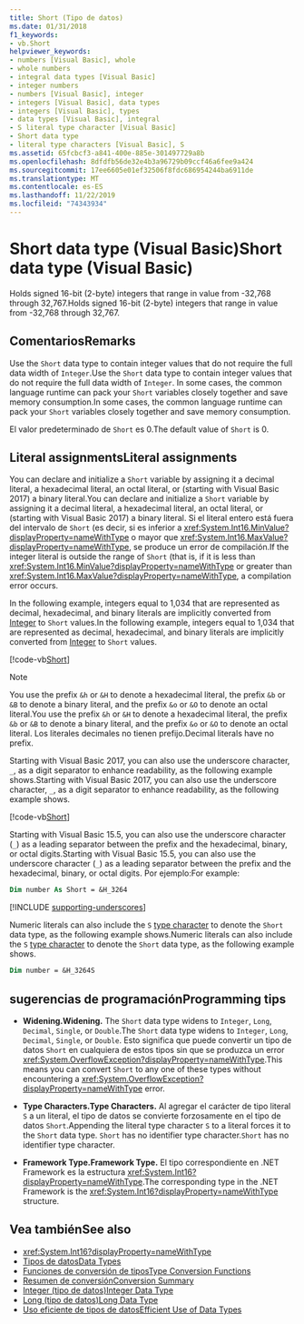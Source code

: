 ```yaml
---
title: Short (Tipo de datos)
ms.date: 01/31/2018
f1_keywords:
- vb.Short
helpviewer_keywords:
- numbers [Visual Basic], whole
- whole numbers
- integral data types [Visual Basic]
- integer numbers
- numbers [Visual Basic], integer
- integers [Visual Basic], data types
- integers [Visual Basic], types
- data types [Visual Basic], integral
- S literal type character [Visual Basic]
- Short data type
- literal type characters [Visual Basic], S
ms.assetid: 65fcbcf3-a841-400e-885e-301497729a8b
ms.openlocfilehash: 8dfdfb56de32e4b3a96729b09ccf46a6fee9a424
ms.sourcegitcommit: 17ee6605e01ef32506f8fdc686954244ba6911de
ms.translationtype: MT
ms.contentlocale: es-ES
ms.lasthandoff: 11/22/2019
ms.locfileid: "74343934"
---
```

# <a name="short-data-type-visual-basic"></a><span data-ttu-id="48f02-102">Short data type (Visual Basic)</span><span class="sxs-lookup"><span data-stu-id="48f02-102">Short data type (Visual Basic)</span></span>

<span data-ttu-id="48f02-103">Holds signed 16-bit (2-byte) integers that range in value from -32,768 through 32,767.</span><span class="sxs-lookup"><span data-stu-id="48f02-103">Holds signed 16-bit (2-byte) integers that range in value from -32,768 through 32,767.</span></span>  
  
## <a name="remarks"></a><span data-ttu-id="48f02-104">Comentarios</span><span class="sxs-lookup"><span data-stu-id="48f02-104">Remarks</span></span>  

 <span data-ttu-id="48f02-105">Use the `Short` data type to contain integer values that do not require the full data width of `Integer`.</span><span class="sxs-lookup"><span data-stu-id="48f02-105">Use the `Short` data type to contain integer values that do not require the full data width of `Integer`.</span></span> <span data-ttu-id="48f02-106">In some cases, the common language runtime can pack your `Short` variables closely together and save memory consumption.</span><span class="sxs-lookup"><span data-stu-id="48f02-106">In some cases, the common language runtime can pack your `Short` variables closely together and save memory consumption.</span></span>  
  
 <span data-ttu-id="48f02-107">El valor predeterminado de `Short` es 0.</span><span class="sxs-lookup"><span data-stu-id="48f02-107">The default value of `Short` is 0.</span></span>  
  
## <a name="literal-assignments"></a><span data-ttu-id="48f02-108">Literal assignments</span><span class="sxs-lookup"><span data-stu-id="48f02-108">Literal assignments</span></span>

<span data-ttu-id="48f02-109">You can declare and initialize a `Short` variable by assigning it a decimal literal, a hexadecimal literal, an octal literal, or (starting with Visual Basic 2017) a binary literal.</span><span class="sxs-lookup"><span data-stu-id="48f02-109">You can declare and initialize a `Short` variable by assigning it a decimal literal, a hexadecimal literal, an octal literal, or (starting with Visual Basic 2017) a binary literal.</span></span> <span data-ttu-id="48f02-110">Si el literal entero está fuera del intervalo de `Short` (es decir, si es inferior a <xref:System.Int16.MinValue?displayProperty=nameWithType> o mayor que <xref:System.Int16.MaxValue?displayProperty=nameWithType>, se produce un error de compilación.</span><span class="sxs-lookup"><span data-stu-id="48f02-110">If the integer literal is outside the range of `Short` (that is, if it is less than <xref:System.Int16.MinValue?displayProperty=nameWithType> or greater than <xref:System.Int16.MaxValue?displayProperty=nameWithType>, a compilation error occurs.</span></span>

<span data-ttu-id="48f02-111">In the following example, integers equal to 1,034 that are represented as decimal, hexadecimal, and binary literals are implicitly converted from [Integer](integer-data-type.md) to `Short` values.</span><span class="sxs-lookup"><span data-stu-id="48f02-111">In the following example, integers equal to 1,034 that are represented as decimal, hexadecimal, and binary literals are implicitly converted from [Integer](integer-data-type.md) to `Short` values.</span></span>

[!code-vb[Short](../../../../samples/snippets/visualbasic/language-reference/data-types/numeric-literals.vb#Short)]

> [!NOTE]
> <span data-ttu-id="48f02-112">You use the prefix `&h` or `&H` to denote a hexadecimal literal, the prefix `&b` or `&B` to denote a binary literal, and the prefix `&o` or `&O` to denote an octal literal.</span><span class="sxs-lookup"><span data-stu-id="48f02-112">You use the prefix `&h` or `&H` to denote a hexadecimal literal, the prefix `&b` or `&B` to denote a binary literal, and the prefix `&o` or `&O` to denote an octal literal.</span></span> <span data-ttu-id="48f02-113">Los literales decimales no tienen prefijo.</span><span class="sxs-lookup"><span data-stu-id="48f02-113">Decimal literals have no prefix.</span></span>

<span data-ttu-id="48f02-114">Starting with Visual Basic 2017, you can also use the underscore character, `_`, as a digit separator to enhance readability, as the following example shows.</span><span class="sxs-lookup"><span data-stu-id="48f02-114">Starting with Visual Basic 2017, you can also use the underscore character, `_`, as a digit separator to enhance readability, as the following example shows.</span></span>

[!code-vb[Short](../../../../samples/snippets/visualbasic/language-reference/data-types/numeric-literals.vb#ShortS)]

<span data-ttu-id="48f02-115">Starting with Visual Basic 15.5, you can also use the underscore character (`_`) as a leading separator between the prefix and the hexadecimal, binary, or octal digits.</span><span class="sxs-lookup"><span data-stu-id="48f02-115">Starting with Visual Basic 15.5, you can also use the underscore character (`_`) as a leading separator between the prefix and the hexadecimal, binary, or octal digits.</span></span> <span data-ttu-id="48f02-116">Por ejemplo:</span><span class="sxs-lookup"><span data-stu-id="48f02-116">For example:</span></span>

```vb
Dim number As Short = &H_3264
```

[!INCLUDE [supporting-underscores](../../../../includes/vb-separator-langversion.md)]

<span data-ttu-id="48f02-117">Numeric literals can also include the `S` [type character](../../programming-guide/language-features/data-types/type-characters.md) to denote the `Short` data type, as the following example shows.</span><span class="sxs-lookup"><span data-stu-id="48f02-117">Numeric literals can also include the `S` [type character](../../programming-guide/language-features/data-types/type-characters.md) to denote the `Short` data type, as the following example shows.</span></span>

```vb
Dim number = &H_3264S
```

## <a name="programming-tips"></a><span data-ttu-id="48f02-118">sugerencias de programación</span><span class="sxs-lookup"><span data-stu-id="48f02-118">Programming tips</span></span>

- <span data-ttu-id="48f02-119">**Widening.**</span><span class="sxs-lookup"><span data-stu-id="48f02-119">**Widening.**</span></span> <span data-ttu-id="48f02-120">The `Short` data type widens to `Integer`, `Long`, `Decimal`, `Single`, or `Double`.</span><span class="sxs-lookup"><span data-stu-id="48f02-120">The `Short` data type widens to `Integer`, `Long`, `Decimal`, `Single`, or `Double`.</span></span> <span data-ttu-id="48f02-121">Esto significa que puede convertir un tipo de datos `Short` en cualquiera de estos tipos sin que se produzca un error <xref:System.OverflowException?displayProperty=nameWithType>.</span><span class="sxs-lookup"><span data-stu-id="48f02-121">This means you can convert `Short` to any one of these types without encountering a <xref:System.OverflowException?displayProperty=nameWithType> error.</span></span>  
  
- <span data-ttu-id="48f02-122">**Type Characters.**</span><span class="sxs-lookup"><span data-stu-id="48f02-122">**Type Characters.**</span></span> <span data-ttu-id="48f02-123">Al agregar el carácter de tipo literal `S` a un literal, el tipo de datos se convierte forzosamente en el tipo de datos `Short`.</span><span class="sxs-lookup"><span data-stu-id="48f02-123">Appending the literal type character `S` to a literal forces it to the `Short` data type.</span></span> <span data-ttu-id="48f02-124">`Short` has no identifier type character.</span><span class="sxs-lookup"><span data-stu-id="48f02-124">`Short` has no identifier type character.</span></span>  
  
- <span data-ttu-id="48f02-125">**Framework Type.**</span><span class="sxs-lookup"><span data-stu-id="48f02-125">**Framework Type.**</span></span> <span data-ttu-id="48f02-126">El tipo correspondiente en .NET Framework es la estructura <xref:System.Int16?displayProperty=nameWithType>.</span><span class="sxs-lookup"><span data-stu-id="48f02-126">The corresponding type in the .NET Framework is the <xref:System.Int16?displayProperty=nameWithType> structure.</span></span>  
  
## <a name="see-also"></a><span data-ttu-id="48f02-127">Vea también</span><span class="sxs-lookup"><span data-stu-id="48f02-127">See also</span></span>

- <xref:System.Int16?displayProperty=nameWithType>
- [<span data-ttu-id="48f02-128">Tipos de datos</span><span class="sxs-lookup"><span data-stu-id="48f02-128">Data Types</span></span>](../../../visual-basic/language-reference/data-types/index.md)
- [<span data-ttu-id="48f02-129">Funciones de conversión de tipos</span><span class="sxs-lookup"><span data-stu-id="48f02-129">Type Conversion Functions</span></span>](../../../visual-basic/language-reference/functions/type-conversion-functions.md)
- [<span data-ttu-id="48f02-130">Resumen de conversión</span><span class="sxs-lookup"><span data-stu-id="48f02-130">Conversion Summary</span></span>](../../../visual-basic/language-reference/keywords/conversion-summary.md)
- [<span data-ttu-id="48f02-131">Integer (tipo de datos)</span><span class="sxs-lookup"><span data-stu-id="48f02-131">Integer Data Type</span></span>](../../../visual-basic/language-reference/data-types/integer-data-type.md)
- [<span data-ttu-id="48f02-132">Long (tipo de datos)</span><span class="sxs-lookup"><span data-stu-id="48f02-132">Long Data Type</span></span>](../../../visual-basic/language-reference/data-types/long-data-type.md)
- [<span data-ttu-id="48f02-133">Uso eficiente de tipos de datos</span><span class="sxs-lookup"><span data-stu-id="48f02-133">Efficient Use of Data Types</span></span>](../../../visual-basic/programming-guide/language-features/data-types/efficient-use-of-data-types.md)
